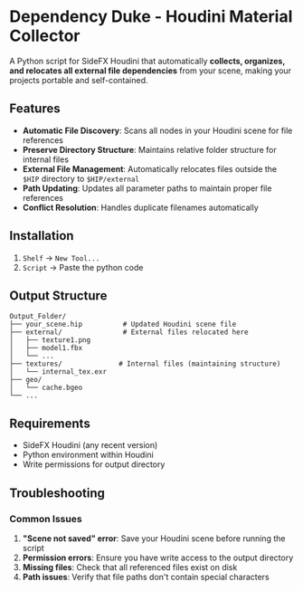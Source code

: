 # Dependency Duke - Houdini Material Collector

A Python script for SideFX Houdini that automatically **collects, organizes, and relocates all external file dependencies** from your scene, making your projects portable and self-contained.

## Features

- **Automatic File Discovery**: Scans all nodes in your Houdini scene for file references
- **Preserve Directory Structure**: Maintains relative folder structure for internal files
- **External File Management**: Automatically relocates files outside the `$HIP` directory to `$HIP/external`
- **Path Updating**: Updates all parameter paths to maintain proper file references
- **Conflict Resolution**: Handles duplicate filenames automatically

## Installation

1. `Shelf` -> `New Tool...`
1. `Script` -> Paste the python code

## Output Structure

```
Output_Folder/
├── your_scene.hip          # Updated Houdini scene file
├── external/               # External files relocated here
│   ├── texture1.png
│   ├── model1.fbx
│   └── ...
├── textures/              # Internal files (maintaining structure)
│   └── internal_tex.exr
├── geo/
│   └── cache.bgeo
└── ...
```

## Requirements

- SideFX Houdini (any recent version)
- Python environment within Houdini
- Write permissions for output directory


## Troubleshooting

### Common Issues

1. **"Scene not saved" error**: Save your Houdini scene before running the script
2. **Permission errors**: Ensure you have write access to the output directory
3. **Missing files**: Check that all referenced files exist on disk
4. **Path issues**: Verify that file paths don't contain special characters